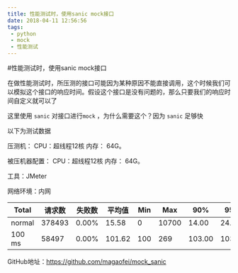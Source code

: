 ```yaml
---
title: 性能测试时，使用sanic mock接口
date: 2018-04-11 12:56:56
tags: 
 - python
 - mock
 - 性能测试
---
```


#性能测试时，使用sanic mock接口

在做性能测试时，所压测的接口可能因为某种原因不能直接调用，这个时候我们可以模拟这个接口的响应时间。假设这个接口是没有问题的，那么只要我们的响应时间自定义就可以了



这里使用 `sanic` 对接口进行`mock` ，为什么需要这个？因为 `sanic` 足够快



以下为测试数据

压测机：  CPU：超线程12核  内存： 64G。

被压机器配置： CPU：超线程12核  内存： 64G。

工具：JMeter

网络环境：内网



| Total  | 请求数 | 失败数 | 平均值 | Min  | Max   | 90%    | 95%    | 99%    | TPS     |
| ------ | ------ | ------ | ------ | ---- | ----- | ------ | ------ | ------ | ------- |
| normal | 378493 | 0.00%  | 15.58  | 0    | 10700 | 14.00  | 24.00  | 307.64 | 6324.03 |
| 100 ms | 58497  | 0.00%  | 101.62 | 100  | 269   | 103.00 | 103.00 | 104.00 | 976.43  |

GitHub地址：https://github.com/magaofei/mock_sanic

